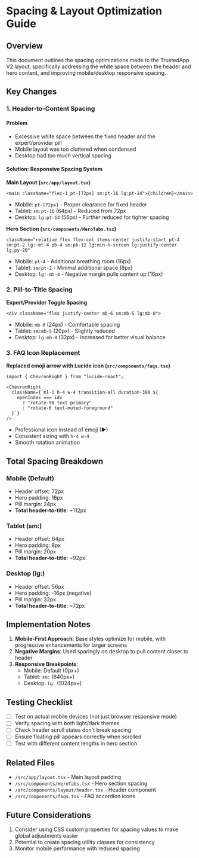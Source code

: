 # Spacing & Layout Optimization Guide

## Overview
This document outlines the spacing optimizations made to the TrustedApp V2 layout, specifically addressing the white space between the header and hero content, and improving mobile/desktop responsive spacing.

## Key Changes

### 1. Header-to-Content Spacing

#### Problem
- Excessive white space between the fixed header and the expert/provider pill
- Mobile layout was too cluttered when condensed
- Desktop had too much vertical spacing

#### Solution: Responsive Spacing System

**Main Layout (`src/app/layout.tsx`)**
```tsx
<main className="flex-1 pt-[72px] sm:pt-16 lg:pt-14">{children}</main>
```
- Mobile: `pt-[72px]` - Proper clearance for fixed header
- Tablet: `sm:pt-16` (64px) - Reduced from 72px
- Desktop: `lg:pt-14` (56px) - Further reduced for tighter spacing

**Hero Section (`src/components/HeroTabs.tsx`)**
```tsx
className="relative flex flex-col items-center justify-start pt-4 sm:pt-2 lg:-mt-4 pb-4 sm:pb-12 lg:min-h-screen lg:justify-center lg:py-20"
```
- Mobile: `pt-4` - Additional breathing room (16px)
- Tablet: `sm:pt-2` - Minimal additional space (8px)
- Desktop: `lg:-mt-4` - Negative margin pulls content up (16px)

### 2. Pill-to-Title Spacing

**Expert/Provider Toggle Spacing**
```tsx
<div className="flex justify-center mb-6 sm:mb-5 lg:mb-8">
```
- Mobile: `mb-6` (24px) - Comfortable spacing
- Tablet: `sm:mb-5` (20px) - Slightly reduced
- Desktop: `lg:mb-8` (32px) - Increased for better visual balance

### 3. FAQ Icon Replacement

**Replaced emoji arrow with Lucide icon (`src/components/faqs.tsx`)**
```tsx
import { ChevronRight } from "lucide-react";

<ChevronRight
  className={`ml-2 h-4 w-4 transition-all duration-300 ${
    openIndex === idx 
      ? "rotate-90 text-primary" 
      : "rotate-0 text-muted-foreground"
  }`}
/>
```
- Professional icon instead of emoji (▶)
- Consistent sizing with `h-4 w-4`
- Smooth rotation animation

## Total Spacing Breakdown

### Mobile (Default)
- Header offset: 72px
- Hero padding: 16px
- Pill margin: 24px
- **Total header-to-title**: ~112px

### Tablet (sm:)
- Header offset: 64px
- Hero padding: 8px
- Pill margin: 20px
- **Total header-to-title**: ~92px

### Desktop (lg:)
- Header offset: 56px
- Hero padding: -16px (negative)
- Pill margin: 32px
- **Total header-to-title**: ~72px

## Implementation Notes

1. **Mobile-First Approach**: Base styles optimize for mobile, with progressive enhancements for larger screens
2. **Negative Margins**: Used sparingly on desktop to pull content closer to header
3. **Responsive Breakpoints**: 
   - Mobile: Default (0px+)
   - Tablet: `sm:` (640px+)
   - Desktop: `lg:` (1024px+)

## Testing Checklist

- [ ] Test on actual mobile devices (not just browser responsive mode)
- [ ] Verify spacing with both light/dark themes
- [ ] Check header scroll states don't break spacing
- [ ] Ensure floating pill appears correctly when scrolled
- [ ] Test with different content lengths in hero section

## Related Files

- `/src/app/layout.tsx` - Main layout padding
- `/src/components/HeroTabs.tsx` - Hero section spacing
- `/src/components/layout/header.tsx` - Header component
- `/src/components/faqs.tsx` - FAQ accordion icons

## Future Considerations

1. Consider using CSS custom properties for spacing values to make global adjustments easier
2. Potential to create spacing utility classes for consistency
3. Monitor mobile performance with reduced spacing 